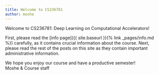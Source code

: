 ```yaml
---
title: Welcome to CS236781
author: moshe
---
```


Welcome to CS236781: Deep Learning on Computational Accelerators!

First, please read the [info page]({{ site.baseurl }}{% link _pages/info.md %})
carefully, as it contains crucial information about the course.
Next, please read the rest of the posts on this site as they contain important
administrative information.

We hope you enjoy our course and have a productive semester!<br>
Moshe & Course staff

